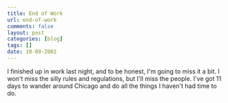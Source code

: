 ```yaml
---
title: End of Work
url: end-of-work
comments: false
layout: post
categories: [blog]
tags: []
date: 10-09-2002
---
```

I finished up in work last night, and to be honest, I'm going to miss it a bit. I won't miss the silly rules and regulations, but I'll miss the people. I've got 11 days to wander around Chicago and do all the things I haven't had time to do.